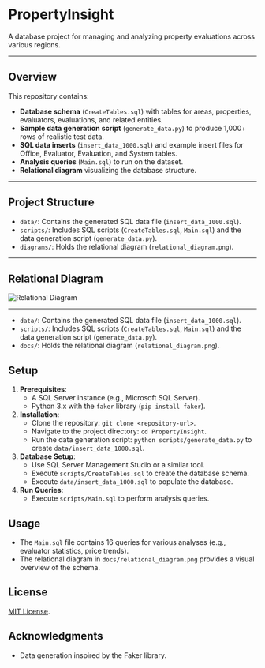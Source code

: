 # PropertyInsight

A database project for managing and analyzing property evaluations across various regions.

---

## Overview
This repository contains:
- **Database schema** (`CreateTables.sql`) with tables for areas, properties, evaluators, evaluations, and related entities.
- **Sample data generation script** (`generate_data.py`) to produce 1,000+ rows of realistic test data.
- **SQL data inserts** (`insert_data_1000.sql`) and example insert files for Office, Evaluator, Evaluation, and System tables.
- **Analysis queries** (`Main.sql`) to run on the dataset.
- **Relational diagram** visualizing the database structure.

---

## Project Structure
- `data/`: Contains the generated SQL data file (`insert_data_1000.sql`).
- `scripts/`: Includes SQL scripts (`CreateTables.sql`, `Main.sql`) and the data generation script (`generate_data.py`).
- `diagrams/`: Holds the relational diagram (`relational_diagram.png`).

---

## Relational Diagram

![Relational Diagram](docs/Relational%20Diagram.png)

---
- `data/`: Contains the generated SQL data file (`insert_data_1000.sql`).
- `scripts/`: Includes SQL scripts (`CreateTables.sql`, `Main.sql`) and the data generation script (`generate_data.py`).
- `docs/`: Holds the relational diagram (`relational_diagram.png`).

## Setup
1. **Prerequisites**:
   - A SQL Server instance (e.g., Microsoft SQL Server).
   - Python 3.x with the `faker` library (`pip install faker`).
2. **Installation**:
   - Clone the repository: `git clone <repository-url>`.
   - Navigate to the project directory: `cd PropertyInsight`.
   - Run the data generation script: `python scripts/generate_data.py` to create `data/insert_data_1000.sql`.
3. **Database Setup**:
   - Use SQL Server Management Studio or a similar tool.
   - Execute `scripts/CreateTables.sql` to create the database schema.
   - Execute `data/insert_data_1000.sql` to populate the database.
4. **Run Queries**:
   - Execute `scripts/Main.sql` to perform analysis queries.

## Usage
- The `Main.sql` file contains 16 queries for various analyses (e.g., evaluator statistics, price trends).
- The relational diagram in `docs/relational_diagram.png` provides a visual overview of the schema.

## License
[MIT License](LICENSE).

## Acknowledgments
- Data generation inspired by the Faker library.
